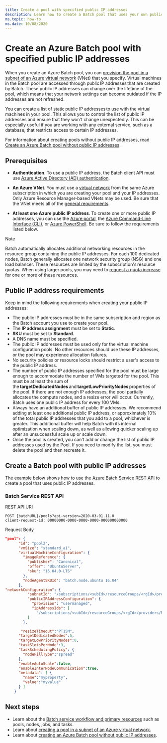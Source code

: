 ```yaml
---
title: Create a pool with specified public IP addresses
description: Learn how to create a Batch pool that uses your own public IP addresses.
ms.topic: how-to
ms.date: 10/08/2020
---
```


# Create an Azure Batch pool with specified public IP addresses

When you create an Azure Batch pool, you can [provision the pool in a subnet of an Azure virtual network](batch-virtual-network.md) (VNet) that you specify. Virtual machines in the Batch pool are accessed through public IP addresses that are created by Batch. These public IP addresses can change over the lifetime of the pool, which means that your network settings can become outdated if the IP addresses are not refreshed.

You can create a list of static public IP addresses to use with the virtual machines in your pool. This allows you to control the list of public IP addresses and ensure that they won't change unexpectedly. This can be especially useful if you are working with any external service, such as a database, that restricts access to certain IP addresses.

For information about creating pools without public IP addresses, read [Create an Azure Batch pool without public IP addresses](./batch-pool-no-public-ip-address.md).

## Prerequisites

- **Authentication**. To use a public IP address, the Batch client API must use [Azure Active Directory (AD) authentication](batch-aad-auth.md).

- **An Azure VNet**. You must use a [virtual network](batch-virtual-network.md) from the same Azure subscription in which you are creating your pool and your IP addresses. Only Azure Resource Manager-based VNets may be used. Be sure that the VNet meets all of the [general requirements](batch-virtual-network.md#vnet-requirements).

- **At least one Azure public IP address**. To create one or more public IP addresses, you can use the [Azure portal](../virtual-network/ip-services/virtual-network-public-ip-address.md#create-a-public-ip-address), the [Azure Command-Line Interface (CLI)](/cli/azure/network/public-ip#az_network_public_ip_create), or [Azure PowerShell](/powershell/module/az.network/new-azpublicipaddress). Be sure to follow the requirements listed below.

> [!NOTE]
> Batch automatically allocates additional networking resources in the resource group containing the public IP addresses. For each 100 dedicated nodes, Batch generally allocates one network security group (NSG) and one load balancer. These resources are limited by the subscription's resource quotas. When using larger pools, you may need to [request a quota increase](batch-quota-limit.md#increase-a-quota) for one or more of these resources.

## Public IP address requirements

Keep in mind the following requirements when creating your public IP addresses:

- The public IP addresses must be in the same subscription and region as the Batch account you use to create your pool.
- The **IP address assignment** must be set to **Static**.
- **SKU** must be set to **Standard**.
- A DNS name must be specified.
- The public IP addresses must be used only for the virtual machine configuration pools. No other resources should use these IP addresses, or the pool may experience allocation failures.
- No security policies or resource locks should restrict a user's access to the public IP address.
- The number of public IP addresses specified for the pool must be large enough to accommodate the number of VMs targeted for the pool. This must be at least the sum of the **targetDedicatedNodes** and **targetLowPriorityNodes** properties of the pool. If there are not enough IP addresses, the pool partially allocates the compute nodes, and a resize error will occur. Currently, Batch uses one public IP address for every 100 VMs.
- Always have an additional buffer of public IP addresses. We recommend adding at least one additional public IP address, or approximately 10% of the total public IP addresses that you add to a pool, whichever is greater. This additional buffer will help Batch with its internal optimization when scaling down, as well as allowing quicker scaling up after an unsuccessful scale up or scale down.
- Once the pool is created, you can't add or change the list of public IP addresses used by the Pool. If you need to modify the list, you must delete the pool and then recreate it.

## Create a Batch pool with public IP addresses

The example below shows how to use the [Azure Batch Service REST API](/rest/api/batchservice/pool/add) to create a pool that uses public IP addresses.

### Batch Service REST API

REST API URI

```http
POST {batchURL}/pools?api-version=2020-03-01.11.0
client-request-id: 00000000-0000-0000-0000-000000000000
```

Request Body

```json
"pool": {
      "id": "pool2",
      "vmSize": "standard_a1",
      "virtualMachineConfiguration": {
        "imageReference": {
          "publisher": "Canonical",
          "offer": "UbuntuServer",
          "sku": "16.04.0-LTS"
        },
        "nodeAgentSKUId": "batch.node.ubuntu 16.04"
      },
"networkConfiguration": {
          "subnetId": "/subscriptions/<subId>/resourceGroups/<rgId>/providers/Microsoft.Network/virtualNetworks/<vNetId>/subnets/<subnetId>",
          "publicIPAddressConfiguration": {
            "provision": "usermanaged",
            "ipAddressIds": [
              "/subscriptions/<subId>/resourceGroups/<rgId>/providers/Microsoft.Network/publicIPAddresses/<publicIpId>"
          ]
        },

       "resizeTimeout":"PT15M",
      "targetDedicatedNodes":5,
      "targetLowPriorityNodes":0,
      "taskSlotsPerNode":3,
      "taskSchedulingPolicy": {
        "nodeFillType":"spread"
      },
      "enableAutoScale":false,
      "enableInterNodeCommunication":true,
      "metadata": [ {
        "name":"myproperty",
        "value":"myvalue"
      } ]
    }
```

## Next steps

- Learn about the [Batch service workflow and primary resources](batch-service-workflow-features.md) such as pools, nodes, jobs, and tasks.
- Learn about [creating a pool in a subnet of an Azure virtual network](batch-virtual-network.md).
- Learn about [creating an Azure Batch pool without public IP addresses](./batch-pool-no-public-ip-address.md).